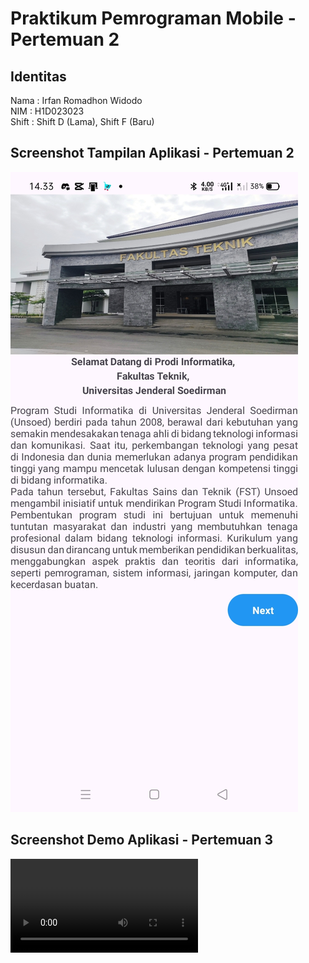 # Praktikum Pemrograman Mobile - Pertemuan 2

## Identitas
Nama  : Irfan Romadhon Widodo  
NIM   : H1D023023  
Shift : Shift D (Lama), Shift F (Baru)  

## Screenshot Tampilan Aplikasi - Pertemuan 2
![Screenshot Aplikasi](Screenshot_2025-09-10-14-33-41-97.jpg)

## Screenshot Demo Aplikasi - Pertemuan 3
![Demo Aplikasi](DemoAplikasi_IrfanRomadhon.mp4)
